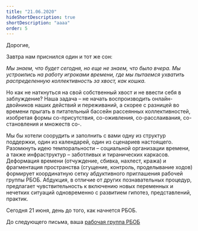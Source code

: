 ```yaml
---
title: "21.06.2020"
hideShortDescription: true
shortDescription: "aaaa"
order: 5
---
```

Дорогие,

Завтра нам приснился один и тот же сон:

_Мы знаем, что будет сегодня, но еще не знаем, что было вчера. Мы устроились на работу игроками времени, где мы пытаемся ухватить распределенную коллективность за хвост, как кошка._

Но как не наткнуться на свой собственный хвост и не ввести себя в заблуждение? Наша задача – не начать воспроизводить онлайн-двойников наших действий и переживаний, а скорее с разницей во времени прыгать в питательный бассейн рассеянных коллективностей, изобретая формы со-присутствия, со-оживления, со-расслаивания, со-становления и множеств со-. 

Мы бы хотели соорудить и заполнить с вами одну из структур поддержки, один из календарей, один из сценариев настоящего. Разомкнуть идею темпоральности – социальной организации времени, а также инфраструктур – заботливых и тиранических каркасов. Деформация времени (отчуждение, сбивка, нахлест, кража) и фрагментация пространства (сгущение, контроль, проделывание ходов) формирует координатную сетку абдуктивного приглашения рабочей группы РБОБ. Абдукция, в отличие от других познавательных процедур, предлагает чувствительность к включению новых переменных и нечетких ситуаций одновременно с развитием гипотез, представлений, практик.


Сегодня 21 июня, день до того, как начнется РБОБ.

До следующего письма,
ваша [рабочая группа РБОБ](/$lang$/about.html)
